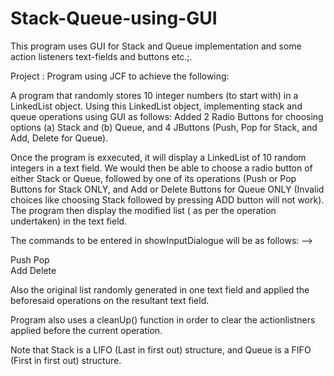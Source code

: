 # Stack-Queue-using-GUI
This program uses GUI for Stack and Queue implementation and some action listeners text-fields and buttons etc.;.

Project : Program using JCF to achieve the following: 

A program that randomly stores 10 integer numbers (to start with) in a LinkedList object.  Using this LinkedList object, implementing stack and queue operations using GUI as follows: Added 2 Radio Buttons for choosing options (a) Stack and (b) Queue, and 4 JButtons (Push, Pop for Stack, and Add, Delete for Queue).

Once the program is exxecuted, it will display a LinkedList of 10 random integers in a text field. We would then be able to choose a radio button of either Stack or Queue, followed by one of its operations (Push or Pop Buttons for Stack ONLY, and Add or Delete Buttons for Queue ONLY (Invalid choices like choosing Stack followed by pressing ADD button will not work).  The program then display the modified list ( as per the operation undertaken) in the text field. 


<!-- Note: In case you think you may not be able to implement the GUI, then use JOptionPane to enter your commands (as shown below), and show the resultant Linked List in the console.     -->
The commands to be entered in showInputDialogue will be as follows: -->

Push 
Pop  
Add 
Delete

Also the original list randomly generated in one text field and applied the beforesaid operations on the resultant text field.

Program also uses a cleanUp() function in order to clear the actionlistners applied before the current operation.

Note that Stack is a LIFO (Last in first out) structure, and Queue is a FIFO (First in first out) structure.
